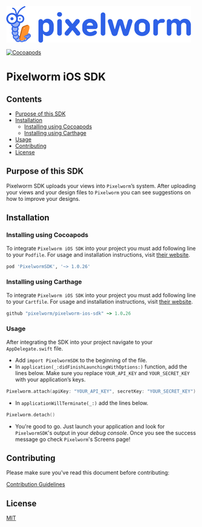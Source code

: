 ![Pixelworm Logo](https://raw.githubusercontent.com/Pixelworm/pixelworm-ios-sdk/master/pixelworm.png)

<a href="https://cocoapods.org/pods/PixelwormSDK"><img src="https://img.shields.io/cocoapods/v/PixelwormSDK.svg" alt="Cocoapods" /></a>

# Pixelworm iOS SDK

## Contents
- [Purpose of this SDK](#purpose-of-this-sdk)
- [Installation](#installation)
  - [Installing using Cocoapods](#installing-using-cocoapods)
  - [Installing using Carthage](#installing-using-carthage)
- [Usage](#usage)
- [Contributing](#contributing)
- [License](#license)

## Purpose of this SDK
Pixelworm SDK uploads your views into `Pixelworm`’s system.
After uploading your views and your design files to `Pixelworm` you can see suggestions on how to improve your designs.

## Installation

### Installing using Cocoapods
To integrate `Pixelworm iOS SDK` into your project you must add following line to your
`Podfile`. For usage and installation instructions, visit [their website](https://cocoapods.org/).

```ruby
pod 'PixelwormSDK', '~> 1.0.26'
```

### Installing using Carthage

To integrate `Pixelworm iOS SDK` into your project you must add following line to your
`Cartfile`. For usage and installation instructions, visit [their website](https://github.com/Carthage/Carthage).

```ruby
github "pixelworm/pixelworm-ios-sdk" ~> 1.0.26
```

### Usage

After integrating the SDK into your project navigate to your `AppDelegate.swift` file.
- Add `import PixelwormSDK` to the beginning of the file.
- In `application(_:didFinishLaunchingWithOptions:)` function, add the lines below.
Make sure you replace `YOUR_API_KEY` and `YOUR_SECRET_KEY` with your application’s
keys.

```swift
Pixelworm.attach(apiKey: "YOUR_API_KEY", secretKey: "YOUR_SECRET_KEY")
```

- In `applicationWillTerminate(_:)` add the lines below.

```swift
Pixelworm.detach()
```

- You're good to go. Just launch your application and look for `PixelwormSDK`'s output in
your *debug console*. Once you see the success message go check `Pixelworm`'s
Screens page!

## Contributing

Please make sure you've read this document before contributing:

[Contribution Guidelines](CONTRIBUTING.md)

## License

[MIT](LICENSE)
